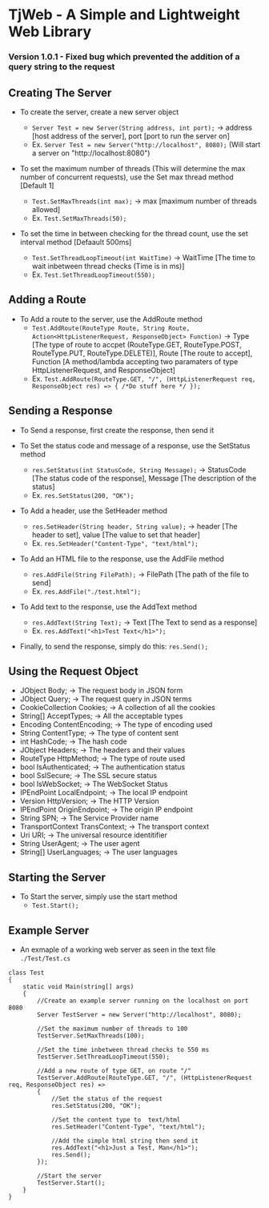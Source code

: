 # TjWeb - A Simple and Lightweight Web Library

### Version 1.0.1 - Fixed bug which prevented the addition of a query string to the request

## Creating The Server
- To create the server, create a new server object
	- `Server Test = new Server(String address, int port);` -> address [host address of the server], port [port to run the server on]
	- Ex. `Server Test = new Server("http://localhost", 8080);` (Will start a server on "http://localhost:8080")

- To set the maximum number of threads (This will determine the max number of concurrent requests), use the Set max thread method [Default 1]
	- `Test.SetMaxThreads(int max);` -> max [maximum number of threads allowed]
	- Ex. `Test.SetMaxThreads(50);`

- To set the time in between checking for the thread count, use the set interval method [Defaault 500ms]
	- `Test.SetThreadLoopTimeout(int WaitTime)` -> WaitTime [The time to wait inbetween thread checks (Time is in ms)]
	- Ex. `Test.SetThreadLoopTimeout(550);`

## Adding a Route
- To Add a route to the server, use the AddRoute method
	- `Test.AddRoute(RouteType Route, String Route, Action<HttpListenerRequest, ResponseObject> Function)` -> Type [The type of route to accpet (RouteType.GET, RouteType.POST, RouteType.PUT, RouteType.DELETE)], Route [The route to accept], Function [A method/lambda accepting two paramaters of type HttpListenerRequest, and ResponseObject]
	- Ex. `Test.AddRoute(RouteType.GET, "/", (HttpListenerRequest req, ResponseObject res) => { /*Do stuff here */ });`

## Sending a Response 
- To Send a response, first create the response, then send it

- To Set the status code and message of a response, use the SetStatus method
	- `res.SetStatus(int StatusCode, String Message);` -> StatusCode [The status code of the response], Message [The description of the status]
	- Ex. `res.SetStatus(200, "OK");`

- To Add a header, use the SetHeader method
	- `res.SetHeader(String header, String value);` -> header [The header to set], value [The value to set that header]
	- Ex. `res.SetHeader("Content-Type", "text/html");`

- To Add an HTML file to the response, use the AddFile method
	- `res.AddFile(String FilePath);` -> FilePath [The path of the file to send]
	- Ex. `res.AddFile("./test.html");`

- To Add text to the response, use the AddText method
	- `res.AddText(String Text);` -> Text [The Text to send as a response]
	- Ex. `res.AddText("<h1>Test Text</h1>");`

- Finally, to send the response, simply do this: `res.Send();`

## Using the Request Object        
- JObject Body; -> The request body in JSON form
- JObject Query; -> The request query in JSON terms
- CookieCollection Cookies; -> A collection of all the cookies
- String[] AcceptTypes; -> All the acceptable types
- Encoding ContentEncoding; -> The type of encoding used
- String ContentType; -> The type of content sent
- int HashCode; -> The hash code
- JObject Headers; -> The headers and their values
- RouteType HttpMethod; -> The type of route used
- bool IsAuthenticated; -> The authentication status
- bool SslSecure; -> The SSL secure status
- bool IsWebSocket; -> The WebSocket Status
- IPEndPoint LocalEndpoint; -> The local IP endpoint
- Version HttpVersion; -> The HTTP Version
- IPEndPoint OriginEndpoint; -> The origin IP endpoint
- String SPN; -> The Service Provider name
- TransportContext TransContext; -> The transport context
- Uri URI; -> The universal resource identitifier 
- String UserAgent; -> The user agent
- String[] UserLanguages; -> The user languages

## Starting the Server
- To Start the server, simply use the start method
	- `Test.Start();`

## Example Server
- An exmaple of a working web server as seen in the text file `./Test/Test.cs`

~~~
class Test
{
	static void Main(string[] args)
	{
		//Create an example server running on the localhost on port 8080
		Server TestServer = new Server("http://localhost", 8080);

		//Set the maximum number of threads to 100
		TestServer.SetMaxThreads(100);

		//Set the time inbetween thread checks to 550 ms
		TestServer.SetThreadLoopTimeout(550);

		//Add a new route of type GET, on route "/"
		TestServer.AddRoute(RouteType.GET, "/", (HttpListenerRequest req, ResponseObject res) =>
		{
			//Set the status of the request
			res.SetStatus(200, "OK");

			//Set the content type to  text/html
			res.SetHeader("Content-Type", "text/html");

			//Add the simple html string then send it
			res.AddText("<h1>Just a Test, Man</h1>");
			res.Send();
		});

		//Start the server
		TestServer.Start();
	}
} 
~~~

